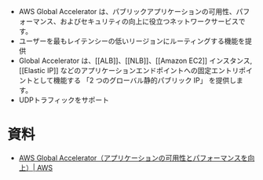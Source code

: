 - AWS Global Accelerator は、パブリックアプリケーションの可用性、パフォーマンス、およびセキュリティの向上に役立つネットワークサービスです。
- ユーザーを最もレイテンシーの低いリージョンにルーティングする機能を提供
- Global Accelerator は、[[ALB]]、[[NLB]]、[[Amazon EC2]] インスタンス, [[Elastic IP]] などのアプリケーションエンドポイントへの固定エントリポイントとして機能する 「2 つのグローバル静的パブリック IP」 を提供します。
- UDPトラフィックをサポート
# 資料
- [AWS Global Accelerator（アプリケーションの可用性とパフォーマンスを向上）| AWS](https://aws.amazon.com/jp/global-accelerator/)